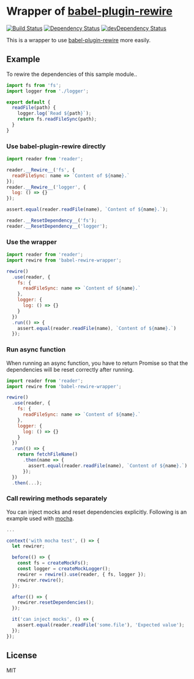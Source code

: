 # Wrapper of [babel-plugin-rewire][babel-plugin-rewire]

[![Build Status](https://travis-ci.org/ryym/babel-rewire-wrapper.svg?branch=master)](https://travis-ci.org/ryym/babel-rewire-wrapper.vim)
[![Dependency Status](https://david-dm.org/ryym/babel-rewire-wrapper.svg)](https://david-dm.org/ryym/babel-rewire-wrapper)
[![devDependency Status](https://david-dm.org/ryym/babel-rewire-wrapper/dev-status.svg)](https://david-dm.org/ryym/babel-rewire-wrapper#info=devDependencies)

This is a wrapper to use [babel-plugin-rewire][babel-plugin-rewire] more easily.

[babel-plugin-rewire]: https://github.com/speedskater/babel-plugin-rewire

## Example

To rewire the dependencies of this sample module..

```javascript
import fs from 'fs';
import logger from './logger';

export default {
  readFile(path) {
    logger.log(`Read ${path}`);
    return fs.readFileSync(path);
  }
}
```

### Use babel-plugin-rewire directly

```javascript
import reader from 'reader';

reader.__Rewire__('fs', {
  readFileSync: name => `Content of ${name}.`
});
reader.__Rewire__('logger', {
  log: () => {}
});

assert.equal(reader.readFile(name), `Content of ${name}.`);

reader.__ResetDependency__('fs');
reader.__ResetDependency__('logger');
```

### Use the wrapper

```javascript
import reader from 'reader';
import rewire from 'babel-rewire-wrapper';

rewire()
  .use(reader, {
    fs: {
      readFileSync: name => `Content of ${name}.`
    },
    logger: {
      log: () => {}
    }
  })
  .run(() => {
    assert.equal(reader.readFile(name), `Content of ${name}.`)
  });
```

### Run async function

When running an async function, you have to return Promise
so that the dependencies will be reset correctly after running.

```javascript
import reader from 'reader';
import rewire from 'babel-rewire-wrapper';

rewire()
  .use(reader, {
    fs: {
      readFileSync: name => `Content of ${name}.`
    },
    logger: {
      log: () => {}
    }
  })
  .run(() => {
    return fetchFileName()
      .then(name => {
        assert.equal(reader.readFile(name), `Content of ${name}.`)
      });
  })
  .then(...);
```

### Call rewiring methods separately

You can inject mocks and reset dependencies explicitly.
Following is an example used with [mocha](https://mochajs.org/).

```javascript
...

context('with mocha test', () => {
  let rewirer;

  before(() => {
    const fs = createMockFs();
    const logger = createMockLogger();
    rewirer = rewire().use(reader, { fs, logger });
    rewirer.rewire();
  });

  after(() => {
    rewirer.resetDependencies();
  });

  it('can inject mocks', () => {
    assert.equal(reader.readFile('some.file'), 'Expected value');
  });
});
```

## License

MIT
